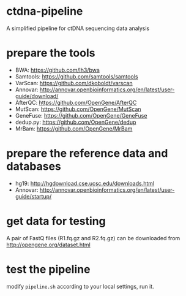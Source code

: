 # ctdna-pipeline
A simplified pipeline for ctDNA sequencing data analysis

# prepare the tools
* BWA: https://github.com/lh3/bwa
* Samtools: https://github.com/samtools/samtools
* VarScan: https://github.com/dkoboldt/varscan
* Annovar: http://annovar.openbioinformatics.org/en/latest/user-guide/download/
* AfterQC: https://github.com/OpenGene/AfterQC
* MutScan: https://github.com/OpenGene/MutScan
* GeneFuse: https://github.com/OpenGene/GeneFuse
* dedup.py: https://github.com/OpenGene/dedup
* MrBam: https://github.com/OpenGene/MrBam

# prepare the reference data and databases
* hg19: http://hgdownload.cse.ucsc.edu/downloads.html
* Annovar: http://annovar.openbioinformatics.org/en/latest/user-guide/startup/

# get data for testing
A pair of FastQ files (R1.fq.gz and R2.fq.gz) can be downloaded from http://opengene.org/dataset.html

# test the pipeline
modify `pipeline.sh` according to your local settings, run it.
